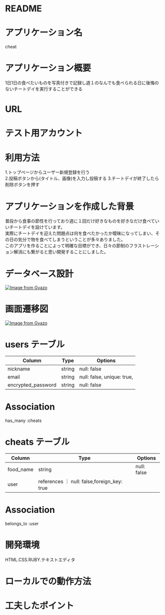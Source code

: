 # README
# アプリケーション名  
cheat  
# アプリケーション概要  
1日1日の食べたいものを写真付きで記録し週１のなんでも食べられる日に後悔のないチートデイを実行することができる  
# URL  
  
# テスト用アカウント  
  
  
  
  
# 利用方法  
1.トップページからユーザー新規登録を行う  
2.投稿ボタンから(タイトル、画像)を入力し投稿する
3.チートデイが終了したら削除ボタンを押す  
# アプリケーションを作成した背景  
普段から食事の節性を行っており週に１回だけ好きなものを好きなだけ食べていいチートデイを設けています。  
実際にチートデイを迎えた問題点は何を食べたかったか曖昧になってしまい、その日の気分で物を食べてしまうということが多々ありました。  
このアプリを作ることによって明確な目標ができ、日々の節制のフラストレーション解消にも繋がると思い開発することにしました。  
# データベース設計  
[![Image from Gyazo](https://i.gyazo.com/345008707f358ce0aed699c910d8aa41.png)](https://gyazo.com/345008707f358ce0aed699c910d8aa41)  
# 画面遷移図  
[![Image from Gyazo](https://i.gyazo.com/1ebff3d3a9939619c0e9d6e67ab54e39.png)](https://gyazo.com/1ebff3d3a9939619c0e9d6e67ab54e39)  
# users テーブル  
| Column                 | Type   | Options     |
| ---------------------- | ------ | ----------- |
| nickname               | string | null: false |
| email                  | string | null: false, unique: true, |
| encrypted_password     | string | null: false |  
# Association  
has_many :cheats  
# cheats テーブル  
| Column                 | Type   | Options     |
| ---------------------- | ------ | ----------- |
| food_name              | string | null: false |
| user                   | references ｜ null: false,foreign_key: true |  
# Association  
belongs_to :user  
# 開発環境  
HTML.CSS.RUBY.テキストエディタ  
# ローカルでの動作方法  
  
  
# 工夫したポイント　  

